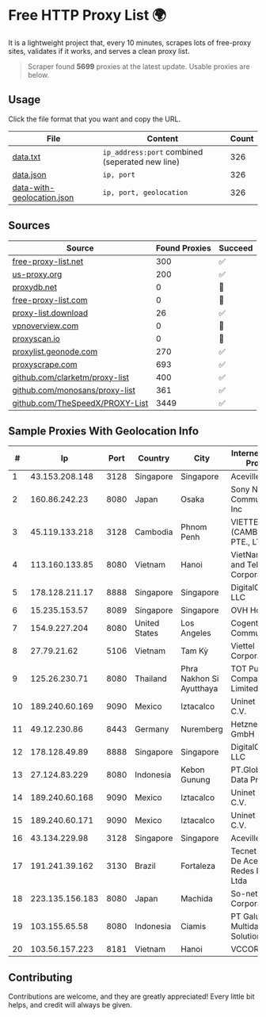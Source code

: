 
# Free HTTP Proxy List 🌍

It is a lightweight project that, every 10 minutes, scrapes lots of free-proxy sites, validates if it works, and serves a clean proxy list.


> Scraper found **5699** proxies at the latest update. Usable proxies are below.

## Usage

Click the file format that you want and copy the URL.


|File|Content|Count|
|----|-------|-----|
|[data.txt](https://raw.githubusercontent.com/themiralay/Proxy-List-World/master/data.txt)|`ip_address:port` combined (seperated new line)|326|
|[data.json](https://raw.githubusercontent.com/themiralay/Proxy-List-World/master/data.json)|`ip, port`|326|
|[data-with-geolocation.json](https://raw.githubusercontent.com/themiralay/Proxy-List-World/master/data-with-geolocation.json)|`ip, port, geolocation`|326|

## Sources

|Source|Found Proxies|Succeed|
|------|-------------|-------|
|[free-proxy-list.net](https://free-proxy-list.net)|300|✅|
|[us-proxy.org](https://www.us-proxy.org)|200|✅|
|[proxydb.net](http://proxydb.net)|0|🚫|
|[free-proxy-list.com](https://free-proxy-list.com/?page=&port=&type%5B%5D=http&type%5B%5D=https&up_time=0&search=Search)|0|🚫|
|[proxy-list.download](https://www.proxy-list.download/HTTP)|26|✅|
|[vpnoverview.com](https://vpnoverview.com/privacy/anonymous-browsing/free-proxy-servers)|0|🚫|
|[proxyscan.io](https://www.proxyscan.io)|0|🚫|
|[proxylist.geonode.com](https://proxylist.geonode.com/api/proxy-list?limit=300&page=1&sort_by=lastChecked&sort_type=desc&protocols=http,https)|270|✅|
|[proxyscrape.com](https://api.proxyscrape.com/v2/?request=displayproxies&protocol=http&timeout=10000&country=all&ssl=all&anonymity=all)|693|✅|
|[github.com/clarketm/proxy-list](https://raw.githubusercontent.com/clarketm/proxy-list/master/proxy-list-raw.txt)|400|✅|
|[github.com/monosans/proxy-list](https://raw.githubusercontent.com/monosans/proxy-list/main/proxies/http.txt)|361|✅|
|[github.com/TheSpeedX/PROXY-List](https://raw.githubusercontent.com/TheSpeedX/PROXY-List/master/http.txt)|3449|✅|


## Sample Proxies With Geolocation Info

|#|Ip|Port|Country|City|Internet Service Provider|
|-|--|----|-------|----|-------------------------|
|1|43.153.208.148|3128|Singapore|Singapore|Aceville Pte.ltd|
|2|160.86.242.23|8080|Japan|Osaka|Sony Network Communications Inc|
|3|45.119.133.218|3128|Cambodia|Phnom Penh|VIETTEL (CAMBODIA) PTE., LTD|
|4|113.160.133.85|8080|Vietnam|Hanoi|VietNam Post and Telecom Corporation|
|5|178.128.211.17|8888|Singapore|Singapore|DigitalOcean, LLC|
|6|15.235.153.57|8089|Singapore|Singapore|OVH Hosting|
|7|154.9.227.204|8080|United States|Los Angeles|Cogent Communications|
|8|27.79.21.62|5106|Vietnam|Tam Kỳ|Viettel Corporation|
|9|125.26.230.71|8080|Thailand|Phra Nakhon Si Ayutthaya|TOT Public Company Limited|
|10|189.240.60.169|9090|Mexico|Iztacalco|Uninet S.A. de C.V.|
|11|49.12.230.86|8443|Germany|Nuremberg|Hetzner Online GmbH|
|12|178.128.49.89|8888|Singapore|Singapore|DigitalOcean, LLC|
|13|27.124.83.229|8080|Indonesia|Kebon Gunung|PT.Global Media Data Prima|
|14|189.240.60.168|9090|Mexico|Iztacalco|Uninet S.A. de C.V.|
|15|189.240.60.171|9090|Mexico|Iztacalco|Uninet S.A. de C.V.|
|16|43.134.229.98|3128|Singapore|Singapore|Aceville Pte.ltd|
|17|191.241.39.162|3130|Brazil|Fortaleza|Tecnet Provedor De Acesso AS Redes De Com. Ltda|
|18|223.135.156.183|8080|Japan|Machida|So-net Corporation|
|19|103.155.65.58|8080|Indonesia|Ciamis|PT Galuh Multidata Solution|
|20|103.56.157.223|8181|Vietnam|Hanoi|VCCORP|



## Contributing

Contributions are welcome, and they are greatly appreciated! Every
little bit helps, and credit will always be given.

